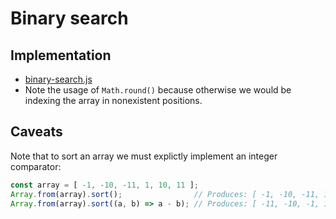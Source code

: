 # Binary search

## Implementation

- [binary-search.js](./binary-search.js)
- Note the usage of `Math.round()` because otherwise we would be indexing the array in nonexistent positions.

## Caveats

Note that to sort an array we must explictly implement an integer comparator:

```js
const array = [ -1, -10, -11, 1, 10, 11 ];
Array.from(array).sort();                // Produces: [ -1, -10, -11, 1, 10, 11 ]
Array.from(array).sort((a, b) => a - b); // Produces: [ -11, -10, -1, 1, 10, 11 ]
```
